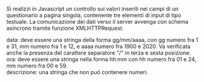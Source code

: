 Si realizzi in Javascript un controllo sui valori inseriti nei campi di un questionario a pagina
singola, contenente tre elementi di input di tipo testuale. La comunicazione dei dati verso
il server avvenga con schema asincrono tramite funzione XMLHTTPRequest.

data: deve essere una stringa della forma gg/mm/aaaa, con gg numero fra 1 e 31, mm numero fra 1 e 12, e aaaa numero fra 1900 e 2020.  Va verificata anche la presenza del carattere separatore "/" in terza e sesta posizione.   
ora: deve essere una stringa nella forma hh:mm  con hh numero fra 01 e 24, mm numero fra 00 e 59.  
descrizione: una stringa che non può contenere numeri. 
